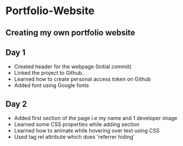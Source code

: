 # Portfolio-Website

## Creating my own portfolio website

## Day 1
- Created header for the webpage (Initial commit)
- Linked the project to Github.
- Learned how to create personal access token on Github
- Added font using Google fonts

## Day 2
- Added first section of the page i.e my name and 1 developer image
- Learned some CSS properties while adding section
- Learned how to animate while hovering over text using CSS
- Used <a> tag rel attribute which does 'referrer hiding'


